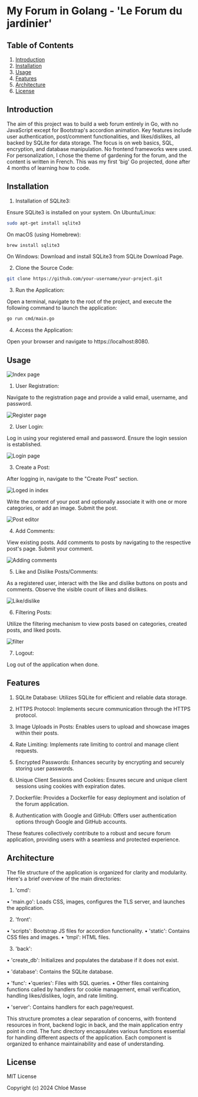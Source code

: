 # My Forum in Golang - 'Le Forum du jardinier'

## Table of Contents

1. [Introduction](#introduction)
2. [Installation](#installation)
3. [Usage](#usage)
4. [Features](#features)
5. [Architecture](#architecture)
6. [License](#license)

## Introduction

The aim of this project was to build a web forum entirely in Go, with no JavaScript except for Bootstrap's accordion animation.
Key features include user authentication, post/comment functionalities, and likes/dislikes, all backed by SQLite for data storage. The focus is on web basics, SQL, encryption, and database manipulation. No frontend frameworks were used.
For personalization, I chose the theme of gardening for the forum, and the content is written in French.
This was my first 'big' Go projected, done after 4 months of learning how to code.

## Installation

1. Installation of SQLite3:

Ensure SQLite3 is installed on your system.
On Ubuntu/Linux:

```bash
sudo apt-get install sqlite3
```

On macOS (using Homebrew):

```bash
brew install sqlite3
```

On Windows:
Download and install SQLite3 from SQLite Download Page.

2. Clone the Source Code:

```bash
git clone https://github.com/your-username/your-project.git
```

3. Run the Application:

Open a terminal, navigate to the root of the project, and execute the following command to launch the application:

```bash
go run cmd/main.go
```

4. Access the Application:

Open your browser and navigate to https://localhost:8080.

## Usage

![Index page](img_readme/index.png)

1. User Registration:

Navigate to the registration page and provide a valid email, username, and password.

![Register page](img_readme/register.png)

2. User Login:

Log in using your registered email and password.
Ensure the login session is established.

![Login page](img_readme/login.png)

3. Create a Post:

After logging in, navigate to the "Create Post" section.

![Loged in index](img_readme/logedin_index.png)

Write the content of your post and optionally associate it with one or more categories, or add an image.
Submit the post.

![Post editor](img_readme/post_editor.png)

4. Add Comments:

View existing posts.
Add comments to posts by navigating to the respective post's page.
Submit your comment.

![Adding comments](img_readme/comments.png)

5. Like and Dislike Posts/Comments:

As a registered user, interact with the like and dislike buttons on posts and comments.
Observe the visible count of likes and dislikes.

![Like/dislike](img_readme/like.png)

6. Filtering Posts:

Utilize the filtering mechanism to view posts based on categories, created posts, and liked posts.

![filter](img_readme/filter.png)

7. Logout:

Log out of the application when done.

## Features

1. SQLite Database:
   Utilizes SQLite for efficient and reliable data storage.

2. HTTPS Protocol:
   Implements secure communication through the HTTPS protocol.

3. Image Uploads in Posts:
   Enables users to upload and showcase images within their posts.

4. Rate Limiting:
   Implements rate limiting to control and manage client requests.

5. Encrypted Passwords:
   Enhances security by encrypting and securely storing user passwords.

6. Unique Client Sessions and Cookies:
   Ensures secure and unique client sessions using cookies with expiration dates.

7. Dockerfile:
   Provides a Dockerfile for easy deployment and isolation of the forum application.

8. Authentication with Google and GitHub:
   Offers user authentication options through Google and GitHub accounts.

These features collectively contribute to a robust and secure forum application, providing users with a seamless and protected experience.

## Architecture

The file structure of the application is organized for clarity and modularity. Here's a brief overview of the main directories:

1. 'cmd':

• 'main.go': Loads CSS, images, configures the TLS server, and launches the application.

2. 'front':

• 'scripts': Bootstrap JS files for accordion functionality.
• 'static': Contains CSS files and images.
• 'tmpl': HTML files.

3. 'back':

• 'create_db': Initializes and populates the database if it does not exist.

• 'database': Contains the SQLite database.

• 'func':
•'queries': Files with SQL queries.
• Other files containing functions called by handlers for cookie management, email verification, handling likes/dislikes, login, and rate limiting.

• 'server': Contains handlers for each page/request.

This structure promotes a clear separation of concerns, with frontend resources in front, backend logic in back, and the main application entry point in cmd. The func directory encapsulates various functions essential for handling different aspects of the application. Each component is organized to enhance maintainability and ease of understanding.

## License

MIT License

Copyright (c) 2024 Chloé Masse
